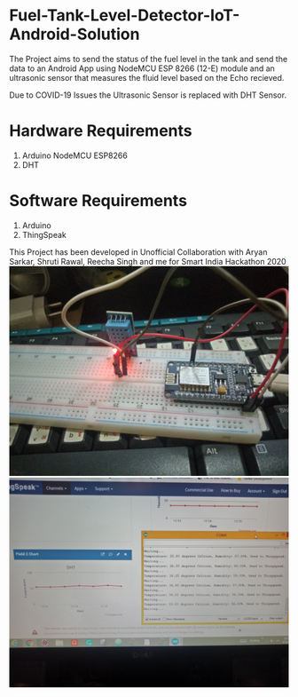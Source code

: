# Fuel-Tank-Level-Detector-IoT-Android-Solution
The Project aims to send the status of the fuel level in the tank and send the data to an Android App using NodeMCU ESP 8266 (12-E) module and an ultrasonic sensor that measures the fluid level based on the Echo recieved. 

Due to COVID-19 Issues the Ultrasonic Sensor is replaced with DHT Sensor.

# Hardware Requirements
1. Arduino NodeMCU ESP8266
2. DHT

# Software Requirements
1. Arduino
2. ThingSpeak

This Project has been developed in Unofficial Collaboration with Aryan Sarkar, Shruti Rawal, Reecha Singh and me for Smart India Hackathon 2020
![Alt](https://github.com/amandewatnitrr/Fuel-Tank-Level-Detector-IoT-Android-Solution/blob/master/IMG20200419155607.jpg)
![Alt](https://github.com/amandewatnitrr/Fuel-Tank-Level-Detector-IoT-Android-Solution/blob/master/IMG20200419155616.jpg)
